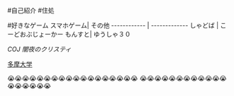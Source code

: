 
#自己紹介
#住処

#好きなゲーム
 スマホゲーム| その他
------------ | -------------
しゃどば | こーどおぶじょーかー
もんすと| ゆうしゃ３０

*COJ*
_闇夜のクリスティ_



[多摩大学](http://www.tama.ac.jp/)

:sob::sob::sob::sob::sob::sob::sob::sob::sob::sob::sob::sob::sob::sob::sob::sob::sob::sob:
:sob::sob::sob::sob::sob::sob::sob::sob::sob::sob::sob::sob::sob::sob::sob::sob::sob::sob:
